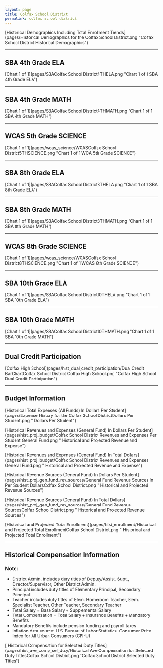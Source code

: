 ```yaml
---
layout: page
title: Colfax School District
permalink: colfax school district
---
```



[Historical Demographics Including Total Enrollment Trends](pages/Historical Demographics for the Colfax School District.png "Colfax School District Historical Demographics")

___

## SBA 4th Grade ELA

[Chart 1 of 1](pages/SBAColfax School District4THELA.png "Chart 1 of 1 SBA 4th Grade ELA")


___

## SBA 4th Grade MATH

[Chart 1 of 1](pages/SBAColfax School District4THMATH.png "Chart 1 of 1 SBA 4th Grade MATH")


___

## WCAS 5th Grade SCIENCE

[Chart 1 of 1](pages/wcas_science/WCASColfax School District5THSCIENCE.png "Chart 1 of 1 WCA 5th Grade SCIENCE")


___

## SBA 8th Grade ELA

[Chart 1 of 1](pages/SBAColfax School District8THELA.png "Chart 1 of 1 SBA 8th Grade ELA")


___

## SBA 8th Grade MATH

[Chart 1 of 1](pages/SBAColfax School District8THMATH.png "Chart 1 of 1 SBA 8th Grade MATH")


___

## WCAS 8th Grade SCIENCE

[Chart 1 of 1](pages/wcas_science/WCASColfax School District8THSCIENCE.png "Chart 1 of 1 WCAS 8th Grade SCIENCE")


___

## SBA 10th Grade ELA

[Chart 1 of 1](pages/SBAColfax School District10THELA.png "Chart 1 of 1 SBA 10th Grade ELA")


___

## SBA 10th Grade MATH

[Chart 1 of 1](pages/SBAColfax School District10THMATH.png "Chart 1 of 1 SBA 10th Grade MATH")


___

## Dual Credit Participation

[Colfax High School](pages/hist_dual_credit_participation/Dual Credit BarChartColfax School District Colfax High School.png "Colfax High School Dual Credit Participation")


___

## Budget Information

[Historical Total Expenses (All Funds) In Dollars Per Student](pages/Expense History for the Colfax School DistrictDollars Per Student.png " Dollars Per Student")

[Historical Revenues and Expenses (General Fund) In Dollars Per Student](pages/hist_proj_budget/Colfax School District Revenues and Expenses Per Student General Fund.png " Historical and Projected Revenue and Expense")

[Historical Revenues and Expenses (General Fund) In Total Dollars](pages/hist_proj_budget/Colfax School District Revenues and Expenses General Fund.png " Historical and Projected Revenue and Expense")

[Historical Revenue Sources (General Fund) In Dollars Per Student](pages/hist_proj_gen_fund_rev_sources/General Fund Revenue Sources In Per Student DollarsColfax School District.png " Historical and Projected Revenue Sources")

[Historical Revenue Sources (General Fund) In Total Dollars](pages/hist_proj_gen_fund_rev_sources/General Fund Revenue SourcesColfax School District.png " Historical and Projected Revenue Sources")

[Historical and Projected Total Enrollment](pages/hist_enrollment/Historical and Projected Total EnrollmentColfax School District.png " Historical and Projected Total Enrollment")


___

## Historical Compensation Information
### Note:
- District Admin. includes duty titles of Deputy/Assist. Supt., Director/Supervisor, Other District Admin.
- Principal includes duty titles of Elementary Principal, Secondary Principal
- Teacher includes duty titles of Elem. Homeroom Teacher, Elem. Specialist Teacher, Other Teacher, Secondary Teacher
- Total Salary = Base Salary + Supplemental Salary
- Total Compensation = Total Salary + Insurance Benefits + Mandatory Benefits
- Mandatory Benefits include pension funding and payroll taxes
- Inflation data source: U.S. Bureau of Labor Statistics. Consumer Price Index for All Urban Consumers (CPI-U)

[ Historical Compensation for Selected Duty Titles](pages/hist_ave_comp_sel_duty/Historical Ave Compensation for Selected Duty TitlesColfax School District.png "Colfax School District Selected Duty Titles")

